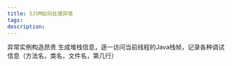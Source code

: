 ```yaml
---
title: 5JVM如何处理异常
tags:
description:
---
```


异常实例构造昂贵
生成堆栈信息，逐一访问当前线程的Java栈帧，记录各种调试信息（方法名，类名，文件名，第几行）
